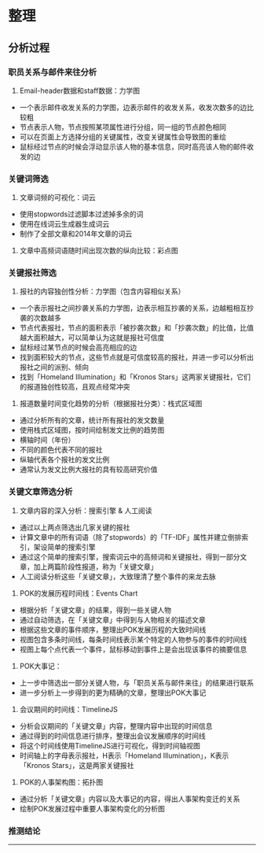 # 整理
## 分析过程
### 职员关系与邮件来往分析
1. Email-header数据和staff数据：力学图
  - 一个表示邮件收发关系的力学图，边表示邮件的收发关系，收发次数多的边比较粗
  - 节点表示人物，节点按照某项属性进行分组，同一组的节点颜色相同
  - 可以在页面上方选择分组的关键属性，改变关键属性会导致图的重绘
  - 鼠标经过节点的时候会浮动显示该人物的基本信息，同时高亮该人物的邮件收发的边

### 关键词筛选
1. 文章词频的可视化：词云
  - 使用stopwords过滤脚本过滤掉多余的词
  - 使用在线词云生成器生成词云
  - 制作了全部文章和2014年文章的词云

1. 文章中高频词语随时间出现次数的纵向比较：彩点图

### 关键报社筛选
1. 报社的内容独创性分析：力学图（包含内容相似关系）
  - 一个表示报社之间抄袭关系的力学图，边表示相互抄袭的关系，边越粗相互抄袭的次数越多
  - 节点代表报社，节点的面积表示「被抄袭次数」和「抄袭次数」的比值，比值越大面积越大，可以简单认为这就是报社可信度
  - 鼠标经过某节点的时候会高亮相应的边
  - 找到面积较大的节点，这些节点就是可信度较高的报社，并进一步可以分析出报社之间的派别、倾向
  - 找到「Homeland Illumination」和「Kronos Stars」这两家关键报社，它们的报道独创性较高，且观点经常冲突

1. 报道数量时间变化趋势的分析（根据报社分类）：栈式区域图
  - 通过分析所有的文章，统计所有报社的发文数量
  - 使用栈式区域图，按时间绘制发文比例的趋势图
  - 横轴时间（年份）
  - 不同的颜色代表不同的报社
  - 纵轴代表各个报社的发文比例
  - 通常认为发文比例大报社的具有较高研究价值

### 关键文章筛选分析
1. 文章内容的深入分析：搜索引擎 & 人工阅读
  - 通过以上两点筛选出几家关键的报社
  - 计算文章中的所有词语（除了stopwords）的「TF-IDF」属性并建立倒排索引，架设简单的搜索引擎
  - 通过这个简单的搜索引擎，搜索词云中的高频词和关键报社，得到一部分文章，加上两篇阶段性报道，称为「关键文章」
  - 人工阅读分析这些「关键文章」，大致理清了整个事件的来龙去脉

1. POK的发展历程时间线：Events Chart
  - 根据分析「关键文章」的结果，得到一些关键人物
  - 通过自动筛选，在「关键文章」中得到与人物相关的描述文章
  - 根据这些文章的事件顺序，整理出POK发展历程的大致时间线
  - 视图包含多条时间线，每条时间线表示某个特定的人物参与的事件的时间线
  - 视图上每个点代表一个事件，鼠标移动到事件上是会出现该事件的摘要信息

1. POK大事记：
  - 上一步中筛选出一部分关键人物，与「职员关系与邮件来往」的结果进行联系
  - 进一步分析上一步得到的更为精确的文章，整理出POK大事记

1. 会议期间的时间线：TimelineJS
  - 分析会议期间的「关键文章」内容，整理内容中出现的时间信息
  - 通过得到的时间信息进行排序，整理出会议发展顺序的时间线
  - 将这个时间线使用TimelineJS进行可视化，得到时间轴视图
  - 时间轴上的字母表示报社，H表示「Homeland Illumination」，K表示「Kronos Stars」，这是两家关键报社

1. POK的人事架构图：拓扑图
  - 通过分析「关键文章」内容以及大事记的内容，得出人事架构变迁的关系
  - 绘制POK发展过程中重要人事架构变化的分析图

### 推测结论
_ _ _
